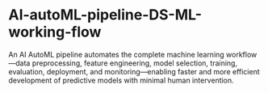 # AI-autoML-pipeline-DS-ML-working-flow
An AI AutoML pipeline automates the complete machine learning workflow—data preprocessing, feature engineering, model selection, training, evaluation, deployment, and monitoring—enabling faster and more efficient development of predictive models with minimal human intervention.
